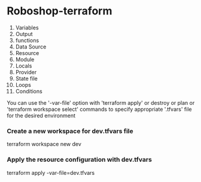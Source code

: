 # Roboshop-terraform

1. Variables
2. Output
3. functions
4. Data Source
5. Resource
6. Module
7. Locals
8. Provider
9. State file
10. Loops
11. Conditions

You can use the '-var-file' option with 'terraform apply' or destroy or plan or 'terraform workspace select' commands to specify appropriate '.tfvars' file for the desired environment

### Create a new workspace for dev.tfvars file
terraform workspace new dev

### Apply the resource configuration with dev.tfvars
terraform apply -var-file=dev.tfvars